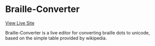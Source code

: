 # Braille-Converter

[View Live Site](https://savagegarrett.github.io/braille-converter/ "View Live Site")

Braille-Converter is a live editor for converting braille dots to unicode, based on the simple table provided by wikipedia.
